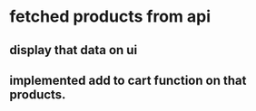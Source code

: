 # fetched products from api

## display that data on ui

## implemented add to cart function on that products.
